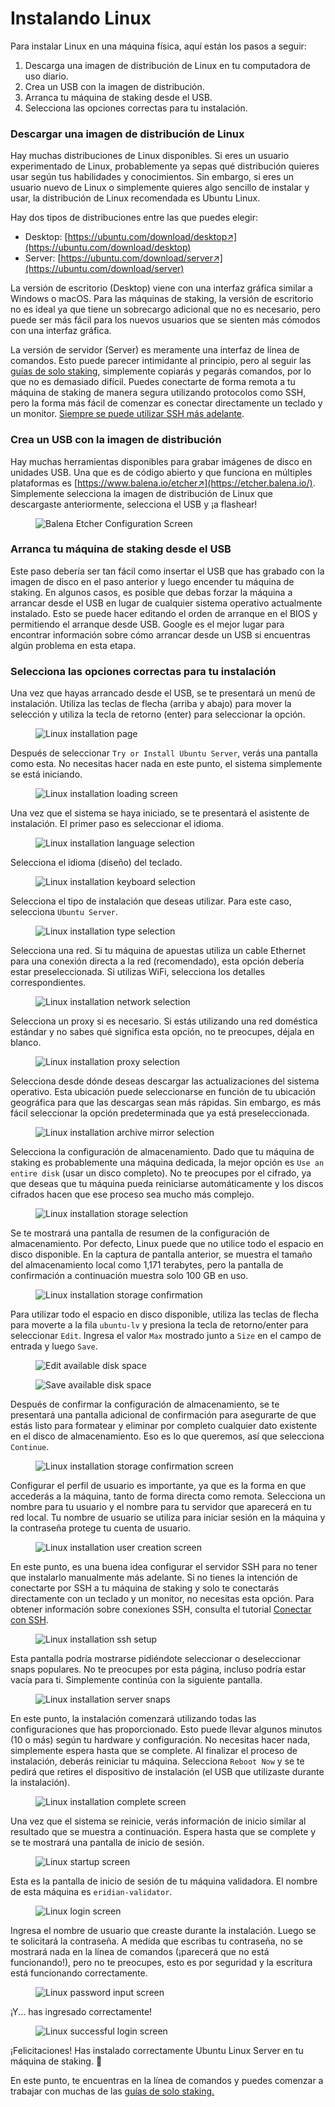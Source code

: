 # Instalando Linux

Para instalar Linux en una máquina física, aquí están los pasos a seguir:&#x20;

1. Descarga una imagen de distribución de Linux en tu computadora de uso diario.&#x20;
2. Crea un USB con la imagen de distribución.&#x20;
3. Arranca tu máquina de staking desde el USB.&#x20;
4. Selecciona las opciones correctas para tu instalación.

### Descargar una imagen de distribución de Linux

Hay muchas distribuciones de Linux disponibles. Si eres un usuario experimentado de Linux, probablemente ya sepas qué distribución quieres usar según tus habilidades y conocimientos. Sin embargo, si eres un usuario nuevo de Linux o simplemente quieres algo sencillo de instalar y usar, la distribución de Linux recomendada es Ubuntu Linux.

Hay dos tipos de distribuciones entre las que puedes elegir:

* Desktop: [https://ubuntu.com/download/desktop↗](https://ubuntu.com/download/desktop)
* Server: [https://ubuntu.com/download/server↗](https://ubuntu.com/download/server)

La versión de escritorio (Desktop) viene con una interfaz gráfica similar a Windows o macOS. Para las máquinas de staking, la versión de escritorio no es ideal ya que tiene un sobrecargo adicional que no es necesario, pero puede ser más fácil para los nuevos usuarios que se sienten más cómodos con una interfaz gráfica.

La versión de servidor (Server) es meramente una interfaz de línea de comandos. Esto puede parecer intimidante al principio, pero al seguir las [guías de solo staking](../../tutorials/solo-staking-guides), simplemente copiarás y pegarás comandos, por lo que no es demasiado difícil. Puedes conectarte de forma remota a tu máquina de staking de manera segura utilizando protocolos como SSH, pero la forma más fácil de comenzar es conectar directamente un teclado y un monitor. [Siempre se puede utilizar SSH más adelante](../../tutorials/connect-via-ssh).

### Crea un USB con la imagen de distribución

Hay muchas herramientas disponibles para grabar imágenes de disco en unidades USB. Una que es de código abierto y que funciona en múltiples plataformas es [https://www.balena.io/etcher↗](https://etcher.balena.io/). Simplemente selecciona la imagen de distribución de Linux que descargaste anteriormente, selecciona el USB y ¡a flashear!

<figure><img src="/assets/img/gitbook/image (1) (2).png" alt="Balena Etcher Configuration Screen"><figcaption></figcaption></figure>

### Arranca tu máquina de staking desde el USB

Este paso debería ser tan fácil como insertar el USB que has grabado con la imagen de disco en el paso anterior y luego encender tu máquina de staking. En algunos casos, es posible que debas forzar la máquina a arrancar desde el USB en lugar de cualquier sistema operativo actualmente instalado. Esto se puede hacer editando el orden de arranque en el BIOS y permitiendo el arranque desde USB. Google es el mejor lugar para encontrar información sobre cómo arrancar desde un USB si encuentras algún problema en esta etapa.

### Selecciona las opciones correctas para tu instalación

Una vez que hayas arrancado desde el USB, se te presentará un menú de instalación. Utiliza las teclas de flecha (arriba y abajo) para mover la selección y utiliza la tecla de retorno (enter) para seleccionar la opción.

<figure><img src="/assets/img/gitbook/image (6) (2).png" alt="Linux installation page"><figcaption></figcaption></figure>

Después de seleccionar `Try or Install Ubuntu Server`, verás una pantalla como esta. No necesitas hacer nada en este punto, el sistema simplemente se está iniciando.

<figure><img src="/assets/img/gitbook/image (11).png" alt="Linux installation loading screen"><figcaption></figcaption></figure>

Una vez que el sistema se haya iniciado, se te presentará el asistente de instalación. El primer paso es seleccionar el idioma.

<figure><img src="/assets/img/gitbook/image (2) (1).png" alt="Linux installation language selection"><figcaption></figcaption></figure>

Selecciona el idioma (diseño) del teclado.

<figure><img src="/assets/img/gitbook/image (85).png" alt="Linux installation keyboard selection"><figcaption></figcaption></figure>

Selecciona el tipo de instalación que deseas utilizar. Para este caso, selecciona `Ubuntu Server`.

<figure><img src="/assets/img/gitbook/image (93).png" alt="Linux installation type selection"><figcaption></figcaption></figure>

Selecciona una red. Si tu máquina de apuestas utiliza un cable Ethernet para una conexión directa a la red (recomendado), esta opción debería estar preseleccionada. Si utilizas WiFi, selecciona los detalles correspondientes.

<figure><img src="/assets/img/gitbook/image (25) (1).png" alt="Linux installation network selection"><figcaption></figcaption></figure>

Selecciona un proxy si es necesario. Si estás utilizando una red doméstica estándar y no sabes qué significa esta opción, no te preocupes, déjala en blanco.

<figure><img src="/assets/img/gitbook/image (16) (1).png" alt="Linux installation proxy selection"><figcaption></figcaption></figure>

Selecciona desde dónde deseas descargar las actualizaciones del sistema operativo. Esta ubicación puede seleccionarse en función de tu ubicación geográfica para que las descargas sean más rápidas. Sin embargo, es más fácil seleccionar la opción predeterminada que ya está preseleccionada.

<figure><img src="/assets/img/gitbook/image (17) (1).png" alt="Linux installation archive mirror selection"><figcaption></figcaption></figure>

Selecciona la configuración de almacenamiento. Dado que tu máquina de staking es probablemente una máquina dedicada, la mejor opción es `Use an entire disk` (usar un disco completo). No te preocupes por el cifrado, ya que deseas que tu máquina pueda reiniciarse automáticamente y los discos cifrados hacen que ese proceso sea mucho más complejo.

<figure><img src="/assets/img/gitbook/image (72).png" alt="Linux installation storage selection"><figcaption></figcaption></figure>

Se te mostrará una pantalla de resumen de la configuración de almacenamiento. Por defecto, Linux puede que no utilice todo el espacio en disco disponible. En la captura de pantalla anterior, se muestra el tamaño del almacenamiento local como 1,171 terabytes, pero la pantalla de confirmación a continuación muestra solo 100 GB en uso.

<figure><img src="/assets/img/gitbook/image (29).png" alt="Linux installation storage confirmation"><figcaption></figcaption></figure>

Para utilizar todo el espacio en disco disponible, utiliza las teclas de flecha para moverte a la fila `ubuntu-lv` y presiona la tecla de retorno/enter para seleccionar `Edit`. Ingresa el valor `Max` mostrado junto a `Size` en el campo de entrada y luego `Save`.

<figure><img src="/assets/img/gitbook/image (66).png" alt="Edit available disk space"><figcaption></figcaption></figure>

<figure><img src="/assets/img/gitbook/image (43).png" alt="Save available disk space"><figcaption></figcaption></figure>

Después de confirmar la configuración de almacenamiento, se te presentará una pantalla adicional de confirmación para asegurarte de que estás listo para formatear y eliminar por completo cualquier dato existente en el disco de almacenamiento. Eso es lo que queremos, así que selecciona `Continue`.

<figure><img src="/assets/img/gitbook/image (7) (2) (1).png" alt="Linux installation storage confirmation screen"><figcaption></figcaption></figure>

Configurar el perfil de usuario es importante, ya que es la forma en que accederás a la máquina, tanto de forma directa como remota. Selecciona un nombre para tu usuario y el nombre para tu servidor que aparecerá en tu red local. Tu nombre de usuario se utiliza para iniciar sesión en la máquina y la contraseña protege tu cuenta de usuario.

<figure><img src="/assets/img/gitbook/image (31).png" alt="Linux installation user creation screen"><figcaption></figcaption></figure>

En este punto, es una buena idea configurar el servidor SSH para no tener que instalarlo manualmente más adelante. Si no tienes la intención de conectarte por SSH a tu máquina de staking y solo te conectarás directamente con un teclado y un monitor, no necesitas esta opción. Para obtener información sobre conexiones SSH, consulta el tutorial [Conectar con SSH](../../tutorials/connect-via-ssh).

<figure><img src="/assets/img/gitbook/image (21) (1).png" alt="Linux installation ssh setup"><figcaption></figcaption></figure>

Esta pantalla podría mostrarse pidiéndote seleccionar o deseleccionar snaps populares. No te preocupes por esta página, incluso podría estar vacía para ti. Simplemente continúa con la siguiente pantalla.

<figure><img src="/assets/img/gitbook/image (12) (2).png" alt="Linux installation server snaps"><figcaption></figcaption></figure>

En este punto, la instalación comenzará utilizando todas las configuraciones que has proporcionado. Esto puede llevar algunos minutos (10 o más) según tu hardware y configuración. No necesitas hacer nada, simplemente espera hasta que se complete. Al finalizar el proceso de instalación, deberás reiniciar tu máquina. Selecciona `Reboot Now` y se te pedirá que retires el dispositivo de instalación (el USB que utilizaste durante la instalación).

<figure><img src="/assets/img/gitbook/image (26) (1).png" alt="Linux installation complete screen"><figcaption></figcaption></figure>

Una vez que el sistema se reinicie, verás información de inicio similar al resultado que se muestra a continuación. Espera hasta que se complete y se te mostrará una pantalla de inicio de sesión.

<figure><img src="/assets/img/gitbook/image (19).png" alt="Linux startup screen"><figcaption></figcaption></figure>

Esta es la pantalla de inicio de sesión de tu máquina validadora. El nombre de esta máquina es `eridian-validator`.

<figure><img src="/assets/img/gitbook/image (24) (1).png" alt="Linux login screen"><figcaption></figcaption></figure>

Ingresa el nombre de usuario que creaste durante la instalación. Luego se te solicitará la contraseña. A medida que escribas tu contraseña, no se mostrará nada en la línea de comandos (¡parecerá que no está funcionando!), pero no te preocupes, esto es por seguridad y la escritura está funcionando correctamente.

<figure><img src="/assets/img/gitbook/image (22) (1).png" alt="Linux password input screen"><figcaption></figcaption></figure>

¡Y... has ingresado correctamente!

<figure><img src="/assets/img/gitbook/image (13) (1).png" alt="Linux successful login screen"><figcaption></figcaption></figure>

¡Felicitaciones! Has instalado correctamente Ubuntu Linux Server en tu máquina de staking.  🥳

En este punto, te encuentras en la línea de comandos y puedes comenzar a trabajar con muchas de las [guías de solo staking.](../../tutorials/solo-staking-guides)

